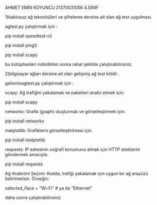 AHMET EMİN KOYUNCU 21370031056 4.SINIF

1)kablosuz ağ teknolojileri ve şifreleme dersine ait olan ağ test uygulması.

agtest.py çalıştırmak için :

pip install speedtest-cli

pip install ping3

pip install scapy

bu kütüphanleri indirdikten sonra rahat şekilde çalıştırabilirsiniz.

2)bilgisayar ağları dersine ait olan gelişmiş ağ test kitidir .

gelismisagtest.py çalıştırmak için :

scapy: Ağ trafiğini yakalamak ve paketleri analiz etmek için:

pip install scapy

networkx: Grafik (graph) oluşturmak ve görselleştirmek için:

pip install networkx

matplotlib: Grafiklerin görselleştirilmesi için.

pip install matplotlib

requests: IP adresinin coğrafi konumunu almak için HTTP isteklerini göndermek amacıyla.

pip install requests

Ağ Arabirimi Seçimi: Kodda, trafiği yakalamak için uygun bir ağ arayüzü belirtmelisin. Örneğin:

selected_iface = "Wi-Fi" # ya da "Ethernet"

daha sonra çalıştırabilirsiniz
